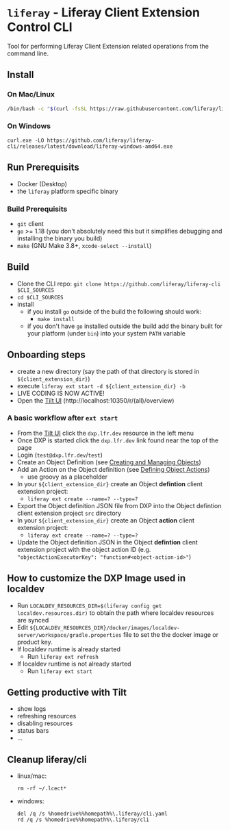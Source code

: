 # `liferay` - Liferay Client Extension Control CLI

Tool for performing Liferay Client Extension related operations from the command line.

## Install

### On Mac/Linux
  ```bash
  /bin/bash -c "$(curl -fsSL https://raw.githubusercontent.com/liferay/liferay-cli/HEAD/install.sh)"
  ```
### On Windows
  `curl.exe -LO https://github.com/liferay/liferay-cli/releases/latest/download/liferay-windows-amd64.exe`

## Run Prerequisits

* Docker (Desktop)
* the `liferay` platform specific binary


### Build Prerequisits
* `git` client
* `go` >= 1.18 (you don't absolutely need this but it simplifies debugging and installing the binary you build)
* `make` (GNU Make 3.8+, `xcode-select --install`)

## Build

* Clone the CLI repo: `git clone https://github.com/liferay/liferay-cli $CLI_SOURCES`
* `cd $CLI_SOURCES`
* install
  * if you install `go` outside of the build the following should work:
    *  `make install`
  * if you don't have `go` installed outside the build add the binary built for your platform (under `bin`) into your system `PATH` variable

## Onboarding steps

* create a new directory (say the path of that directory is stored in `${client_extension_dir}`)
* execute `liferay ext start -d ${client_extension_dir} -b`
* LIVE CODING IS NOW ACTIVE!
* Open the [Tilt UI](http://localhost:10350/r/(all)/overview) (http://localhost:10350/r/(all)/overview)

### A basic workflow after `ext start`
* From the [Tilt UI](http://localhost:10350/r/dxp.lfr.dev/overview) click the `dxp.lfr.dev` resource in the left menu
* Once DXP is started click the `dxp.lfr.dev` link found near the top of the page
* Login (`test@dxp.lfr.dev`/`test`)
* Create an Object Definition (see [Creating and Managing Objects](https://learn.liferay.com/dxp/latest/en/building-applications/objects/creating-and-managing-objects.html))
* Add an Action on the Object definition (see [Defining Object Actions](https://learn.liferay.com/dxp/latest/en/building-applications/objects/creating-and-managing-objects/defining-object-actions.html))
  * use groovy as a placeholder
* In your `${client_extension_dir}` create an Object **defintion** client extension project:
  * `liferay ext create --name=? --type=?`
* Export the Object definition JSON file from DXP into the Object defintion client extension project `src` directory
* In your `${client_extension_dir}` create an Object **action** client extension project:
  * `liferay ext create --name=? --type=?`
* Update the Object definition JSON in the Object **defintion** client extension project with the object action ID (e.g. `"objectActionExecutorKey": "function#<object-action-id>"`)

## How to customize the DXP Image used in localdev

* Run `LOCALDEV_RESOURCES_DIR=$(liferay config get localdev.resources.dir)` to obtain the path where localdev resources are synced
* Edit `${LOCALDEV_RESOURCES_DIR}/docker/images/localdev-server/workspace/gradle.properties` file to set the the docker image or product key.
* If localdev runtime is already started
  * Run `liferay ext refresh`
* If localdev runtime is not already started
  * Run `liferay ext start`

## Getting productive with Tilt

* show logs
* refreshing resources
* disabling resources
* status bars
* ...

## Cleanup liferay/cli

* linux/mac:
  ```
  rm -rf ~/.lcect*
  ```
* windows:
  ```
  del /q /s %homedrive%%homepath%\.liferay/cli.yaml
  rd /q /s %homedrive%%homepath%\.liferay/cli
  ```
